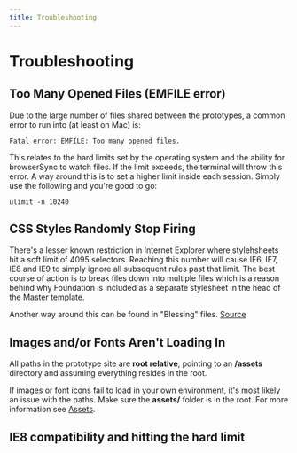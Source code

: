 ```yaml
---
title: Troubleshooting
---
```


# Troubleshooting

## Too Many Opened Files (EMFILE error)

Due to the large number of files shared between the prototypes, a common error to run into (at least on Mac) is:

```shell
Fatal error: EMFILE: Too many opened files.
```

This relates to the hard limits set by the operating system and the ability for browserSync to watch files. If the limit exceeds, the terminal will throw this error. A way around this is to set a higher limit inside each session. Simply use the following and you're good to go:

```shell
ulimit -n 10240
```

## CSS Styles Randomly Stop Firing

There's a lesser known restriction in Internet Explorer where stylehsheets hit a soft limit of 4095 selectors. Reaching this number will cause IE6, IE7, IE8 and IE9 to simply ignore all subsequent rules past that limit. The best course of action is to break files down into multiple files which is a reason behind why Foundation is included as a separate stylesheet in the head of the Master template.

Another way around this can be found in "Blessing" files. [Source](http://blesscss.com)

## Images and/or Fonts Aren't Loading In

All paths in the prototype site are **root relative**, pointing to an **/assets** directory and assuming everything resides in the root.

If images or font icons fail to load in your own environment, it's most likely an issue with the paths. Make sure the **assets/** folder is in the root. For more information see [Assets](/docs/basics/assets/).


## IE8 compatibility and hitting the hard limit
